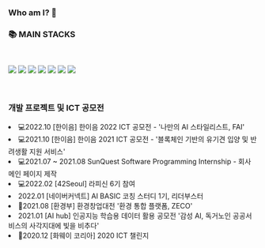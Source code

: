 ### Who am I? 👋

<!--
**chaaaany/chaaaany** is a ✨ _special_ ✨ repository because its `README.md` (this file) appears on your GitHub profile.

Here are some ideas to get you started:

- 🔭 I’m currently working on ...
- 🌱 I’m currently learning ...
- 👯 I’m looking to collaborate on ...
- 🤔 I’m looking for help with ...
- 💬 Ask me about ...
- 📫 How to reach me: ...
- 😄 Pronouns: ...
- ⚡ Fun fact: ...
-->


### 📚 MAIN STACKS
<br>

<img src="https://img.shields.io/badge/javascript-F7DF1E?style=for-the-badge&logo=javascript&logoColor=black"> <img src="https://img.shields.io/badge/css-1572B6?style=for-the-badge&logo=css3&logoColor=white">
<img src="https://img.shields.io/badge/html5-E34F26?style=for-the-badge&logo=html5&logoColor=white">
<img src="https://img.shields.io/badge/python-3776AB?style=for-the-badge&logo=python&logoColor=white">
<img src="https://img.shields.io/badge/jquery-0769AD?style=for-the-badge&logo=jquery&logoColor=white">
<img src="https://img.shields.io/badge/react-61DAFB?style=for-the-badge&logo=react&logoColor=black">
<img src="https://img.shields.io/badge/vue.js-4FC08D?style=for-the-badge&logo=vue.js&logoColor=white">


<br>

### 개발 프로젝트 및 ICT 공모전
<li> 💻2022.10 [한이음] 한이음 2022 ICT 공모전 - '나만의 AI 스타일리스트, FAI' 
<li> 💻2021.10 [한이음] 한이음 2021 ICT 공모전 - '블록체인 기반의 유기견 입양 및 반려생활 지원 서비스'
<li> 💻2021.07 ~ 2021.08 SunQuest Software Programming Internship - 회사 메인 페이지 제작  
<li> 💻2022.02 [42Seoul] 라피신 6기 참여
<li> 2022.01 [네이버커넥트] AI BASIC 코칭 스터디 1기, 리더부스터
<li> 🏅2021.08 [환경부] 환경창업대전 '환경 통합 플랫폼, ZECO'
<li> 2021.01 [AI hub] 인공지능 학습용 데이터 활용 공모전 '감성 AI, 독거노인 공공서비스의 사각지대에 빛을 비추다'
<li> 🏅2020.12 [화웨이 코리아] 2020 ICT 챌린지 
